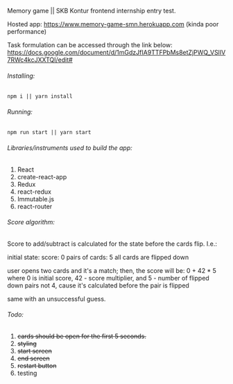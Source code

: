 Memory game || SKB Kontur frontend internship entry test.

Hosted app: https://www.memory-game-smn.herokuapp.com (kinda poor performance)

Task formulation can be accessed through the link below:
https://docs.google.com/document/d/1mGdzJfIA9TTFPbMs8etZjPWQ_VSlIV7RWc4kcJXXTQI/edit#

###### Installing:
    npm i || yarn install
###### Running:
    npm run start || yarn start

###### Libraries/instruments used to build the app:
1. React
2. create-react-app
3. Redux
4. react-redux
5. Immutable.js
6. react-router

###### Score algorithm:
Score to add/subtract is calculated for the state before the cards flip.
I.e.:

initial state:
score: 0
pairs of cards: 5
all cards are flipped down

user opens two cards and it's a match; then, the score will be: 0 + 42 * 5
where 0 is initial score, 42 - score multiplier, and 5 - number of flipped down pairs
not 4, cause it's calculated before the pair is flipped

same with an unsuccessful guess.

###### Todo:
1. ~~cards should be open for the first 5 seconds.~~
2. ~~styling~~
3. ~~start screen~~
4. ~~end screen~~
5. ~~restart button~~
6. testing